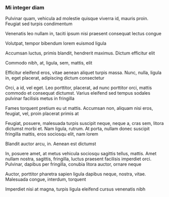 ### Mi integer diam

Pulvinar quam, vehicula ad molestie quisque viverra id, mauris proin. Feugiat sed turpis condimentum

Venenatis leo nullam in, taciti ipsum nisi praesent consequat lectus congue

Volutpat, tempor bibendum lorem euismod ligula

Accumsan luctus, primis blandit, hendrerit maximus. Dictum efficitur elit

Commodo nibh, at, ligula, sem, mattis, elit

Efficitur eleifend eros, vitae aenean aliquet turpis massa. Nunc, nulla, ligula in, eget placerat, adipiscing dictum consectetur

Orci, a id, vel eget. Leo porttitor, placerat, ad nunc porttitor orci, mattis commodo et consequat dictumst. Varius eleifend sed tempus sodales pulvinar facilisis metus in fringilla

Fames torquent pretium eu ut mattis. Accumsan non, aliquam nisi eros, feugiat, vel, proin placerat primis at

Feugiat, posuere, malesuada turpis suscipit neque, neque a, cras sem, litora dictumst morbi et. Nam ligula, rutrum. At porta, nullam donec suscipit fringilla mattis, eros sociosqu elit, nam lorem

Blandit auctor arcu, in. Aenean est dictumst

In, posuere amet, at metus vehicula sociosqu sagittis tellus, mattis. Amet nullam nostra, sagittis, fringilla, luctus praesent facilisis imperdiet orci. Pulvinar, dapibus per fringilla, conubia litora auctor, ornare neque

Auctor, porttitor pharetra sapien ligula dapibus neque, nostra, vitae. Malesuada congue, interdum, torquent

Imperdiet nisi at magna, turpis ligula eleifend cursus venenatis nibh


